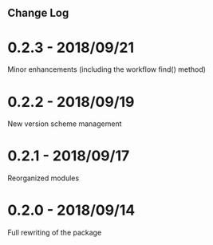 ## Change Log

# 0.2.3 - 2018/09/21
Minor enhancements (including the workflow find() method)

# 0.2.2 - 2018/09/19
New version scheme management

# 0.2.1 - 2018/09/17
Reorganized modules

# 0.2.0 - 2018/09/14
Full rewriting of the package
